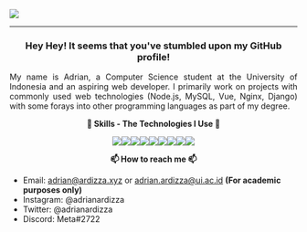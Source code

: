 ![](https://i.imgur.com/zRlCKxh.png)
_________________
<h3 align="center">Hey Hey! It seems that you've stumbled upon my GitHub profile!</h3>
<p align="justify">My name is Adrian, a Computer Science student at the University of Indonesia and an aspiring web developer. I primarily work on projects with commonly used web technologies (Node.js, MySQL, Vue, Nginx, Django) with some forays into other programming languages as part of my degree.</p>


<p align="center"><strong>💬 Skills - The Technologies I Use 💬</strong></p>
<p align="center">
<img src="https://img.shields.io/badge/node.js%20-%2343853D.svg?&style=for-the-badge&logo=node.js&logoColor=white"/><img src="https://img.shields.io/badge/javascript%20-%23323330.svg?&style=for-the-badge&logo=javascript&logoColor=%23F7DF1E"/><img src="https://img.shields.io/badge/python%20-%2314354C.svg?&style=for-the-badge&logo=python&logoColor=white"/><img src="https://img.shields.io/badge/django%20-%23092E20.svg?&style=for-the-badge&logo=django&logoColor=white"/><img src="https://img.shields.io/badge/express.js%20-%23404d59.svg?&style=for-the-badge"/><img src="https://img.shields.io/badge/vuejs%20-%2335495e.svg?&style=for-the-badge&logo=vue.js&logoColor=%234FC08D"/><img src="https://img.shields.io/badge/heroku%20-%23430098.svg?&style=for-the-badge&logo=heroku&logoColor=white"/><img src="https://img.shields.io/badge/git%20-%23F05033.svg?&style=for-the-badge&logo=git&logoColor=white"/><img src="https://img.shields.io/badge/nginx%20-%23009639.svg?&style=for-the-badge&logo=nginx&logoColor=white"/>
</p>

<p align="center"><strong>📫 How to reach me 📫</strong></p>

  - Email: adrian@ardizza.xyz or adrian.ardizza@ui.ac.id **(For academic purposes only)**
  - Instagram: @adrianardizza
  - Twitter: @adrianardizza
  - Discord: Meta#2722
  

<!--
**Meta1807/Meta1807** is a ✨ _special_ ✨ repository because its `README.md` (this file) appears on your GitHub profile.
Here are some ideas to get you started:

- 🔭 I’m currently working on ...
- 🌱 I’m currently learning ...
- 👯 I’m looking to collaborate on ...
- 🤔 I’m looking for help with ...
- 💬 Ask me about ...

- 😄 Pronouns: ...
- ⚡ Fun fact: ...
-->
